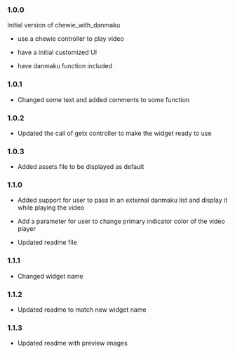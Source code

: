 ### 1.0.0

Initial version of chewie_with_danmaku

- use a chewie controller to play video

- have a initial customized UI

- have danmaku function included



### 1.0.1

- Changed some text and added comments to some function



### 1.0.2

- Updated the call of getx controller to make the widget ready to use



### 1.0.3

- Added assets file to be displayed as default



### 1.1.0

- Added support for user to pass in an external danmaku list and display it while playing the video

- Add a parameter for user to change primary indicator color of the video player

- Updated readme file



### 1.1.1

- Changed widget name



### 1.1.2

- Updated readme to match new widget name



### 1.1.3

- Updated readme with preview images